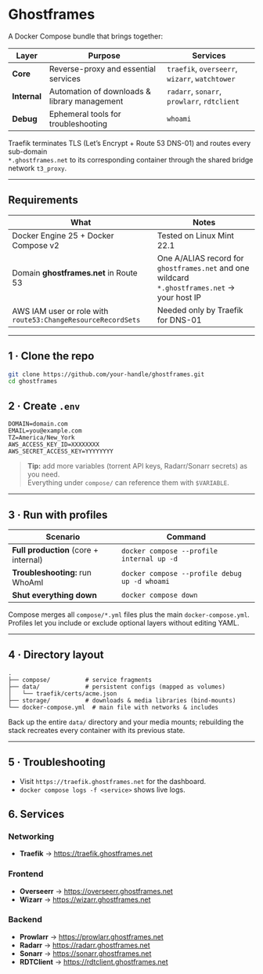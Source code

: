 # Ghostframes

A Docker Compose bundle that brings together:

| Layer | Purpose | Services |
|-------|---------|-----------|
| **Core** | Reverse-proxy and essential services | `traefik`, `overseerr`, `wizarr`, `watchtower` |
| **Internal** | Automation of downloads & library management | `radarr`, `sonarr`, `prowlarr`, `rdtclient` |
| **Debug** | Ephemeral tools for troubleshooting | `whoami` |

Traefik terminates TLS (Let’s Encrypt + Route 53 DNS-01) and routes every sub-domain  
`*.ghostframes.net` to its corresponding container through the shared bridge network `t3_proxy`.

---

## Requirements

| What | Notes |
|------|-------|
| Docker Engine 25 + Docker Compose v2 | Tested on Linux Mint 22.1 |
| Domain **ghostframes.net** in Route 53 | One A/ALIAS record for `ghostframes.net` and one wildcard `*.ghostframes.net` → your host IP |
| AWS IAM user or role with `route53:ChangeResourceRecordSets` | Needed only by Traefik for DNS-01 |

---

## 1 · Clone the repo

```bash
git clone https://github.com/your-handle/ghostframes.git
cd ghostframes
```

## 2 · Create `.env`

```dotenv
DOMAIN=domain.com
EMAIL=you@example.com
TZ=America/New_York
AWS_ACCESS_KEY_ID=XXXXXXXX
AWS_SECRET_ACCESS_KEY=YYYYYYYY
```

> **Tip:** add more variables (torrent API keys, Radarr/Sonarr secrets) as you need.  
> Everything under `compose/` can reference them with `$VARIABLE`.

---

## 3 · Run with profiles

| Scenario | Command |
|----------|---------|
| **Full production** (core + internal) | `docker compose --profile internal up -d` |
| **Troubleshooting:** run WhoAmI | `docker compose --profile debug up -d whoami` |
| **Shut everything down** | `docker compose down` |

Compose merges all `compose/*.yml` files plus the main `docker-compose.yml`.  
Profiles let you include or exclude optional layers without editing YAML.

---

## 4 · Directory layout

```
.
├── compose/          # service fragments
├── data/             # persistent configs (mapped as volumes)
│   └── traefik/certs/acme.json
├── storage/          # downloads & media libraries (bind-mounts)
└── docker-compose.yml  # main file with networks & includes
```

Back up the entire `data/` directory and your media mounts; rebuilding the stack recreates every container with its previous state.

---

## 5 · Troubleshooting

* Visit `https://traefik.ghostframes.net` for the dashboard.
* `docker compose logs -f <service>` shows live logs.

## 6. Services
### Networking
- **Traefik** -> https://traefik.ghostframes.net
### Frontend
- **Overseerr** -> https://overseerr.ghostframes.net
- **Wizarr** -> https://wizarr.ghostframes.net
### Backend
- **Prowlarr** -> https://prowlarr.ghostframes.net
- **Radarr** -> https://radarr.ghostframes.net
- **Sonarr** -> https://sonarr.ghostframes.net
- **RDTClient** -> https://rdtclient.ghostframes.net

